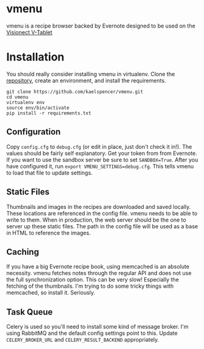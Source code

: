 # vmenu
vmenu is a recipe browser backed by Evernote designed to be used on the [Visionect V-Tablet](http://www.visionect.com/)

# Installation
You should really consider installing vmenu in virtualenv. Clone the [repository](https://github.com/kaelspencer/vmenu), create an environment, and install the requirements.

    git clone https://github.com/kaelspencer/vmenu.git
    cd vmenu
    virtualenv env
    source env/bin/activate
    pip install -r requirements.txt

## Configuration
Copy `config.cfg` to `debug.cfg` (or edit in place, just don't check it in!). The values should be fairly self explanatory. Get your token from from Evernote. If you want to use the sandbox server be sure to set `SANDBOX=True`. After you have configured it, run `export VMENU_SETTINGS=debug.cfg`. This tells vmenu to load that file to update settings.

## Static Files
Thumbnails and images in the recipes are downloaded and saved locally. These locations are referenced in the config file. vmenu needs to be able to write to them. When in production, the web server should be the one to server up these static files. The path in the config file will be used as a base in HTML to reference the images.

## Caching
If you have a big Evernote recipe book, using memcached is an absolute necessity. vmenu fetches notes through the regular API and does not use the full synchronization option. This can be very slow! Especially the fetching of the thumbnails. I'm trying to do some tricky things with memcached, so install it. Seriously.

## Task Queue
Celery is used so you'll need to install some kind of message broker. I'm using RabbitMQ and the default config settings point to this. Update `CELERY_BROKER_URL` and `CELERY_RESULT_BACKEND` appropriately.

